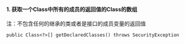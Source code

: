 #### 1. 获取一个Class中所有的成员的返回值的Class的数组

注：不包含任何的继承的类或者是接口的成员变量的返回值

```
public Class<?>[] getDeclaredClasses() throws SecurityException
```

